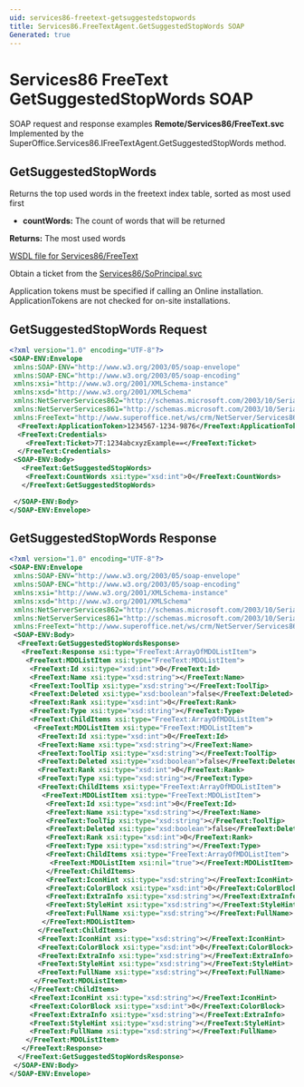 ```yaml
---
uid: services86-freetext-getsuggestedstopwords
title: Services86.FreeTextAgent.GetSuggestedStopWords SOAP
Generated: true
---
```


# Services86 FreeText GetSuggestedStopWords SOAP

SOAP request and response examples **Remote/Services86/FreeText.svc**
Implemented by the <see cref="M:SuperOffice.Services86.IFreeTextAgent.GetSuggestedStopWords">SuperOffice.Services86.IFreeTextAgent.GetSuggestedStopWords</see> method.

## GetSuggestedStopWords

Returns the top used words in the freetext index table, sorted as most used first

* **countWords:** The count of words that will be returned

**Returns:** The most used words


[WSDL file for Services86/FreeText](../Services86-FreeText.md)

Obtain a ticket from the [Services86/SoPrincipal.svc](../SoPrincipal/index.md)

Application tokens must be specified if calling an Online installation. ApplicationTokens are not checked for on-site installations.

## GetSuggestedStopWords Request

```xml
<?xml version="1.0" encoding="UTF-8"?>
<SOAP-ENV:Envelope
 xmlns:SOAP-ENV="http://www.w3.org/2003/05/soap-envelope"
 xmlns:SOAP-ENC="http://www.w3.org/2003/05/soap-encoding"
 xmlns:xsi="http://www.w3.org/2001/XMLSchema-instance"
 xmlns:xsd="http://www.w3.org/2001/XMLSchema"
 xmlns:NetServerServices862="http://schemas.microsoft.com/2003/10/Serialization/Arrays"
 xmlns:NetServerServices861="http://schemas.microsoft.com/2003/10/Serialization/"
 xmlns:FreeText="http://www.superoffice.net/ws/crm/NetServer/Services86">
  <FreeText:ApplicationToken>1234567-1234-9876</FreeText:ApplicationToken>
  <FreeText:Credentials>
    <FreeText:Ticket>7T:1234abcxyzExample==</FreeText:Ticket>
  </FreeText:Credentials>
 <SOAP-ENV:Body>
   <FreeText:GetSuggestedStopWords>
    <FreeText:CountWords xsi:type="xsd:int">0</FreeText:CountWords>
   </FreeText:GetSuggestedStopWords>

 </SOAP-ENV:Body>
</SOAP-ENV:Envelope>

```


## GetSuggestedStopWords Response

```xml
<?xml version="1.0" encoding="UTF-8"?>
<SOAP-ENV:Envelope
 xmlns:SOAP-ENV="http://www.w3.org/2003/05/soap-envelope"
 xmlns:SOAP-ENC="http://www.w3.org/2003/05/soap-encoding"
 xmlns:xsi="http://www.w3.org/2001/XMLSchema-instance"
 xmlns:xsd="http://www.w3.org/2001/XMLSchema"
 xmlns:NetServerServices862="http://schemas.microsoft.com/2003/10/Serialization/Arrays"
 xmlns:NetServerServices861="http://schemas.microsoft.com/2003/10/Serialization/"
 xmlns:FreeText="http://www.superoffice.net/ws/crm/NetServer/Services86">
 <SOAP-ENV:Body>
  <FreeText:GetSuggestedStopWordsResponse>
   <FreeText:Response xsi:type="FreeText:ArrayOfMDOListItem">
    <FreeText:MDOListItem xsi:type="FreeText:MDOListItem">
     <FreeText:Id xsi:type="xsd:int">0</FreeText:Id>
     <FreeText:Name xsi:type="xsd:string"></FreeText:Name>
     <FreeText:ToolTip xsi:type="xsd:string"></FreeText:ToolTip>
     <FreeText:Deleted xsi:type="xsd:boolean">false</FreeText:Deleted>
     <FreeText:Rank xsi:type="xsd:int">0</FreeText:Rank>
     <FreeText:Type xsi:type="xsd:string"></FreeText:Type>
     <FreeText:ChildItems xsi:type="FreeText:ArrayOfMDOListItem">
      <FreeText:MDOListItem xsi:type="FreeText:MDOListItem">
       <FreeText:Id xsi:type="xsd:int">0</FreeText:Id>
       <FreeText:Name xsi:type="xsd:string"></FreeText:Name>
       <FreeText:ToolTip xsi:type="xsd:string"></FreeText:ToolTip>
       <FreeText:Deleted xsi:type="xsd:boolean">false</FreeText:Deleted>
       <FreeText:Rank xsi:type="xsd:int">0</FreeText:Rank>
       <FreeText:Type xsi:type="xsd:string"></FreeText:Type>
       <FreeText:ChildItems xsi:type="FreeText:ArrayOfMDOListItem">
        <FreeText:MDOListItem xsi:type="FreeText:MDOListItem">
         <FreeText:Id xsi:type="xsd:int">0</FreeText:Id>
         <FreeText:Name xsi:type="xsd:string"></FreeText:Name>
         <FreeText:ToolTip xsi:type="xsd:string"></FreeText:ToolTip>
         <FreeText:Deleted xsi:type="xsd:boolean">false</FreeText:Deleted>
         <FreeText:Rank xsi:type="xsd:int">0</FreeText:Rank>
         <FreeText:Type xsi:type="xsd:string"></FreeText:Type>
         <FreeText:ChildItems xsi:type="FreeText:ArrayOfMDOListItem">
          <FreeText:MDOListItem xsi:nil="true"></FreeText:MDOListItem>
         </FreeText:ChildItems>
         <FreeText:IconHint xsi:type="xsd:string"></FreeText:IconHint>
         <FreeText:ColorBlock xsi:type="xsd:int">0</FreeText:ColorBlock>
         <FreeText:ExtraInfo xsi:type="xsd:string"></FreeText:ExtraInfo>
         <FreeText:StyleHint xsi:type="xsd:string"></FreeText:StyleHint>
         <FreeText:FullName xsi:type="xsd:string"></FreeText:FullName>
        </FreeText:MDOListItem>
       </FreeText:ChildItems>
       <FreeText:IconHint xsi:type="xsd:string"></FreeText:IconHint>
       <FreeText:ColorBlock xsi:type="xsd:int">0</FreeText:ColorBlock>
       <FreeText:ExtraInfo xsi:type="xsd:string"></FreeText:ExtraInfo>
       <FreeText:StyleHint xsi:type="xsd:string"></FreeText:StyleHint>
       <FreeText:FullName xsi:type="xsd:string"></FreeText:FullName>
      </FreeText:MDOListItem>
     </FreeText:ChildItems>
     <FreeText:IconHint xsi:type="xsd:string"></FreeText:IconHint>
     <FreeText:ColorBlock xsi:type="xsd:int">0</FreeText:ColorBlock>
     <FreeText:ExtraInfo xsi:type="xsd:string"></FreeText:ExtraInfo>
     <FreeText:StyleHint xsi:type="xsd:string"></FreeText:StyleHint>
     <FreeText:FullName xsi:type="xsd:string"></FreeText:FullName>
    </FreeText:MDOListItem>
   </FreeText:Response>
  </FreeText:GetSuggestedStopWordsResponse>
 </SOAP-ENV:Body>
</SOAP-ENV:Envelope>

```

